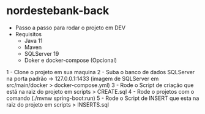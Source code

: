 # nordestebank-back
- Passo a passo para rodar o projeto em DEV
- Requisitos 
  - Java 11
  - Maven
  - SQLServer 19
  - Doker e docker-compose (Opcional) 

1 - Clone o projeto em sua maquina
2 - Suba o banco de dados SQLServer na porta padrão -> 127.0.0.1:1433 (imagem de SQLServer em src/main/docker > docker-compose.yml)
3 - Rode o Script de criação que está na raiz do projeto em scripts > CREATE.sql
4 - Rode o projetos com o comando (./mvnw spring-boot:run)
5 - Rode o Script de INSERT que esta na raiz do projeto em scripts > INSERTS.sql
